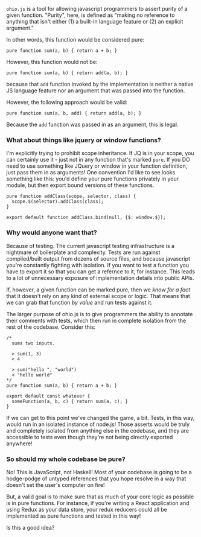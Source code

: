 `ohio.js` is a tool for allowing javascript programmers to assert purity of a given function. "Purity", here, is defined as "making no reference to anything that isn't either (1) a built-in language feature or (2) an explicit argument."

In other words, this function would be considered pure:

```pure function sum(a, b) { return a + b; }```

However, this function would not be:

```pure function sum(a, b) { return add(a, b); }```

because that `add` function invoked by the implementation is neither a native JS language feature nor an argument that was passed into the function.

However, the following approach would be valid:

```pure function sum(a, b, add) { return add(a, b); }```

Because the `add` function was passed in as an argument, this is legal.

### What about things like jquery or window functions? ###
I'm explicitly trying to prohibit scope inheritance. If JQ is in your scope, you can certainly use it - just not in any function that's marked `pure`. If you DO need to use something like JQuery or window in your function definition, just pass them in as arguments! One convention I'd like to see looks something like this: you'd define your pure functions privately in your module, but then export bound versions of these functions.

```
pure function addClass(scope, selector, class) {
  scope.$(selector).addClass(class);
}

export default function addClass.bind(null, {$: window.$});
```

### Why would anyone want that? ###
Because of testing. The current javascript testing infrastructure is a nightmare of boilerplate and complexity. Tests are run against compiled/built output from dozens of source files, and because javascript you're constantly fighting with isolation. If you want to test a function you have to export it so that you can get a refernce to it, for instance. This leads to a lot of unnecessary exposure of implementation details into public APIs.

If, however, a given function can be marked pure, then we _know for a fact_ that it doesn't rely on any kind of external scope or logic. That means that we can grab that function _by value_ and run tests against it.

The larger purpose of ohio.js is to give programmers the ability to annotate their comments with tests, which then run in complete isolation from the rest of the codebase. Consider this:

```
/*
  sums two inputs.

  > sum(1, 3)
  < 4

  > sum("hello ", "world")
  < "hello world"
*/
pure function sum(a, b) { return a + b; }

export default const whatever {
  someFunction(a, b, c) { return sum(a, c); }
}
```

If we can get to this point we've changed the game, a bit. Tests, in this way, would run in an isolated instance of node.js! Those asserts would be truly and completely isolated from anything else in the codebase, and they are accessible to tests even though they're not being directly exported anywhere!

### So should my whole codebase be pure? ###
No! This is JavaScript, not Haskell! Most of your codebase is going to be a hodge-podge of untyped references that you hope resolve in a way that doesn't set the user's computer on fire!

But, a valid goal is to make sure that as much of your core logic as possible is in pure functions. For instance, if you're writing a React application and using Redux as your data store, your redux reducers could all be implemented as pure functions and tested in this way!

Is this a good idea?
